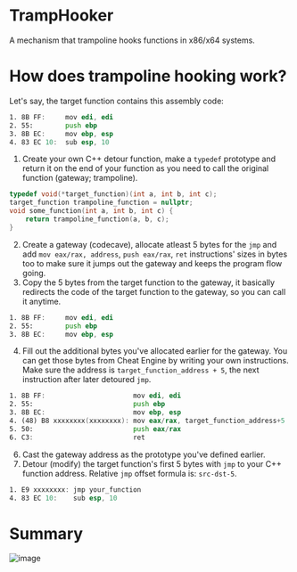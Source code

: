 # TrampHooker
A mechanism that trampoline hooks functions in x86/x64 systems.
# How does trampoline hooking work?
Let's say, the target function contains this assembly code:
```asm
1. 8B FF:     mov edi, edi
2. 55:        push ebp
3. 8B EC:     mov ebp, esp
4. 83 EC 10:  sub esp, 10
```

1. Create your own C++ detour function, make a `typedef` prototype and return it on the end of your function as you need to call the original function (gateway; trampoline).
```cpp
typedef void(*target_function)(int a, int b, int c);
target_function trampoline_function = nullptr;
void some_function(int a, int b, int c) {
    return trampoline_function(a, b, c);
}
```
2. Create a gateway (codecave), allocate atleast 5 bytes for the `jmp` and add `mov eax/rax, address`, `push eax/rax`, `ret` instructions' sizes in bytes too to make sure it jumps out the gateway and keeps the program flow going.
3. Copy the 5 bytes from the target function to the gateway, it basically redirects the code of the target function to the gateway, so you can call it anytime.
```asm
1. 8B FF:     mov edi, edi
2. 55:        push ebp
3. 8B EC:     mov ebp, esp
```
4. Fill out the additional bytes you've allocated earlier for the gateway. You can get those bytes from Cheat Engine by writing your own instructions. Make sure the address is `target_function_address + 5`, the next instruction after later detoured `jmp`.
```asm
1. 8B FF:                      mov edi, edi
2. 55:                         push ebp
3. 8B EC:                      mov ebp, esp
4. (48) B8 xxxxxxxx(xxxxxxxx): mov eax/rax, target_function_address+5
5. 50:                         push eax/rax
6. C3:                         ret
```
6. Cast the gateway address as the prototype you've defined earlier.
7. Detour (modify) the target function's first 5 bytes with `jmp` to your C++ function address. Relative `jmp` offset formula is: `src-dst-5`.
```asm
1. E9 xxxxxxxx: jmp your_function
4. 83 EC 10:    sub esp, 10
```
# Summary
![image](https://github.com/splexas/TrampHooker/assets/62573774/edaaaeee-5ffb-4134-b20f-488781fe5368)
